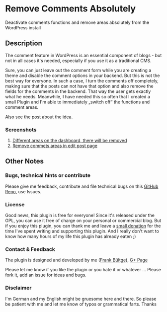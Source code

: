 # Remove Comments Absolutely
Deactivate comments functions and remove areas absolutely from the WordPress install

## Description
The comment feature in WordPress is an essential component of blogs - but not in all cases it's needed, 
especially if you use it as a traditional CMS.

Sure, you can just leave out the comment form while you are creating a theme and disable the comment options 
in your backend. But this is not the best way for everyone. In such a case, I turn the comments off completely, 
making sure that the posts can not have that option and also remove the fields for the comments in the backend. 
That way the user gets exactly what he needs. Meanwhile, I have needed this so often that I created a small 
Plugin and I'm able to immediately „switch off“ the functions and comment areas. 

Also see the [post](http://wpengineer.com/2230/removing-comments-absolutely-wordpress/) 
about the idea.

### Screenshots
 1. [Different areas on the dashboard, there will be removed](https://raw.github.com/bueltge/Remove-Comments-Absolutely/master/screenshot-1.png)
 2. [Remove commets areas in edit post page](https://raw.github.com/bueltge/Remove-Comments-Absolutely/master/screenshot-2.png)

## Other Notes
### Bugs, technical hints or contribute
Please give me feedback, contribute and file technical bugs on this 
[GitHub Repo](https://github.com/bueltge/Remove-Comments-Absolutely/issues), use Issues.

### License
Good news, this plugin is free for everyone! Since it's released under the GPL, 
you can use it free of charge on your personal or commercial blog. But if you enjoy this plugin, 
you can thank me and leave a 
[small donation](https://www.paypal.com/cgi-bin/webscr?cmd=_s-xclick&hosted_button_id=6069955 "Paypal Donate link") 
for the time I've spent writing and supporting this plugin. 
And I really don't want to know how many hours of my life this plugin has already eaten ;)

### Contact & Feedback
The plugin is designed and developed by me ([Frank Bültge](http://bueltge.de)), [G+ Page](https://plus.google.com/111291152590065605567/about?rel=author)

Please let me know if you like the plugin or you hate it or whatever ... 
Please fork it, add an issue for ideas and bugs.

### Disclaimer
I'm German and my English might be gruesome here and there. 
So please be patient with me and let me know of typos or grammatical farts. Thanks
